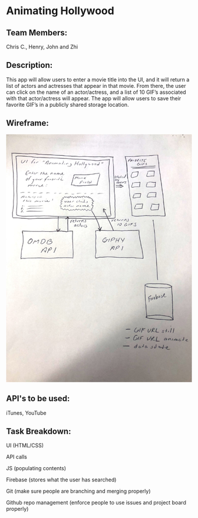 # Animating Hollywood

## Team Members:
Chris C., Henry, John and Zhi

## Description:
This app will allow users to enter a movie title into the UI, and it will return a list of actors and actresses that appear in that movie. From there, the user can click on the name of an actor/actress, and a list of 10 GIF’s associated with that actor/actress will appear. The app will allow users to save their favorite GIF’s in a publicly shared storage location.

## Wireframe:
<img src="assets/wireframe.jpg">

## API's to be used:
iTunes, YouTube

## Task Breakdown:
UI (HTML/CSS)

API calls

JS (populating contents)

Firebase (stores what the user has searched)

Git (make sure people are branching and merging properly)

Github repo management (enforce people to use issues and project board properly)

